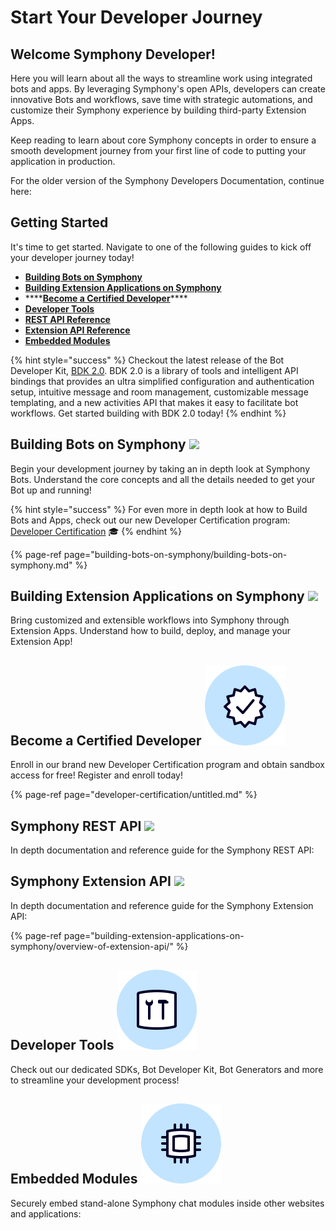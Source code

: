 # Start Your Developer Journey

## **Welcome Symphony Developer!**

Here you will learn about all the ways to streamline work using integrated bots and apps. By leveraging Symphony's open APIs, developers can create innovative Bots and workflows, save time with strategic automations, and customize their Symphony experience by building third-party Extension Apps.

Keep reading to learn about core Symphony concepts in order to ensure a smooth development journey from your first line of code to putting your application in production.

For the older version of the Symphony Developers Documentation, continue here:

## Getting Started

It's time to get started. Navigate to one of the following guides to kick off your developer journey today!

* [**Building Bots on Symphony**](./#building-bots-on-symphony)
* [**Building Extension Applications on Symphony**](./#building-extension-applications-on-symphony)
* \*\*\*\*[**Become a Certified Developer**](developer-certification/untitled.md)\*\*\*\*
* [**Developer Tools**](./#developer-tools)
* [**REST API Reference**](./#symphony-rest-api)
* [**Extension API Reference**](./#symphony-extension-api)
* [**Embedded Modules**](./#embedded-modules)

{% hint style="success" %}
Checkout the latest release of the Bot Developer Kit, [BDK 2.0](developer-tools/developer-tools/bdk-2.0/). BDK 2.0 is a library of tools and intelligent API bindings that provides an ultra simplified configuration and authentication setup, intuitive message and room management, customizable message templating, and a new activities API that makes it easy to facilitate bot workflows. Get started building with BDK 2.0 today!
{% endhint %}

## Building Bots on Symphony ![](.gitbook/assets/bot-large.png)

Begin your development journey by taking an in depth look at Symphony Bots. Understand the core concepts and all the details needed to get your Bot up and running!

{% hint style="success" %}
For even more in depth look at how to Build Bots and Apps, check out our new Developer Certification program: [Developer Certification](developer-certification/untitled.md) 🎓
{% endhint %}

{% page-ref page="building-bots-on-symphony/building-bots-on-symphony.md" %}

## Building Extension Applications on Symphony ![](.gitbook/assets/extension-app-large.png)

Bring customized and extensible workflows into Symphony through Extension Apps. Understand how to build, deploy, and manage your Extension App!

## Become a Certified Developer ![](.gitbook/assets/certified-developer%20%281%29%20%282%29%20%282%29%20%282%29.png) 

Enroll in our brand new Developer Certification program and obtain sandbox access for free! Register and enroll today!

{% page-ref page="developer-certification/untitled.md" %}

## Symphony REST API ![](.gitbook/assets/symphony-api-large.png)

In depth documentation and reference guide for the Symphony REST API:

## Symphony Extension API ![](.gitbook/assets/extension-app-large.png)

In depth documentation and reference guide for the Symphony Extension API:

{% page-ref page="building-extension-applications-on-symphony/overview-of-extension-api/" %}

## Developer Tools ![](.gitbook/assets/developer-tools.png) 

Check out our dedicated SDKs, Bot Developer Kit, Bot Generators and more to streamline your development process!

## Embedded Modules ![](.gitbook/assets/embedded-modules.png) 

Securely embed stand-alone Symphony chat modules inside other websites and applications:

